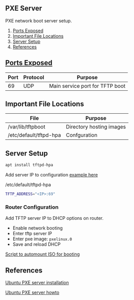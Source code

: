 PXE Server
----------
PXE network boot server setup.

1. [Ports Exposed](#ports-exposed)
1. [Important File Locations](#important-file-locations)
1. [Server Setup](#server-setup)
1. [References](#references)

[Ports Exposed][1]
------------------

| Port | Protocol | Purpose                           |
|------|----------|-----------------------------------|
| 69   | UDP      | Main service port for TFTP boot   |

Important File Locations
------------------------

| File                   | Purpose                  |
|------------------------|--------------------------|
| /var/lib/tftpboot      | Directory hosting images |
| /etc/default/tftpd-hpa | Confguration             |

Server Setup
------------

```bash
apt install tftpd-hpa
```

Add server IP to configuration [example here](tftpd-hpa)

/etc/default/tftpd-hpa
```bash
TFTP_ADDRESS="<IP>:69"
```

### Router Configuration
Add TFTP server IP to DHCP options on router.

 * Enable network booting
 * Enter tftp server IP
 * Enter pxe image: `pxelinux.0`
 * Save and reload DHCP

[Script to automount ISO for booting](mount-tftp-image)

References
----------
[Ubuntu PXE server installation][1]

[Ubuntu PXE server howto][2]

[1]: https://help.ubuntu.com/community/PXEInstallServer
[2]: http://www.serenux.com/2010/05/howto-setup-your-own-pxe-boot-server-using-ubuntu-server/